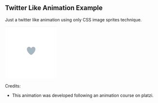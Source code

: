 Twitter Like Animation Example
---

Just a twitter like animation using only CSS image sprites technique.

![Twitter Like Animation](twitter-like-animation.gif)


Credits:
- This animation was developed following an animation course on platzi.